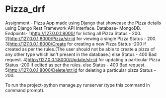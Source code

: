 # Pizza_drf
Assignment - Pizza App made using Django that showcase the Pizza details using Django Rest Framework API Interface.
Database- MongoDB.
Endpoints-
1)http://127.0.0.1:8000/ for listing all Pizza
 Status - 200.
2)http://127.0.0.1:8000/Pizza/<str:id> for viewing a single Pizza 
 Status - 200.
3)http://127.0.0.1:8000/Create  for creating a new Pizza 
 Status -200 if created as per the rules.(The user should not be able to create a pizza of any other type which isn't present in the database.)
 else Status - 400 Bad request.
4)http://127.0.0.1:8000/Update/<str:id> for updating a particular Pizza 
 Status -200 if edited as per the rules.
 else Status - 400 Bad request.
5)http://127.0.0.1:8000/Delete/<str:id> for deleting a particular pizza
 Status - 200.


To run the project-python manage.py runserver (type this command in command prompt).

